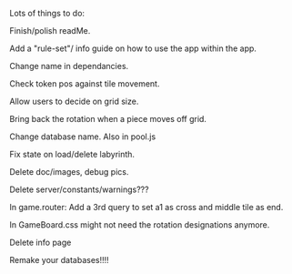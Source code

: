 Lots of things to do:

Finish/polish readMe.

Add a "rule-set"/ info guide on how to use the app within the app.

Change name in dependancies.

Check token pos against tile movement.

Allow users to decide on grid size.

Bring back the rotation when a piece moves off grid.

Change database name.  Also in pool.js

Fix state on load/delete labyrinth.

Delete doc/images, debug pics.

Delete server/constants/warnings???

In game.router:  Add a 3rd query to set a1 as cross and middle tile as end.

In GameBoard.css might not need the rotation designations anymore.

Delete info page

Remake your databases!!!!
